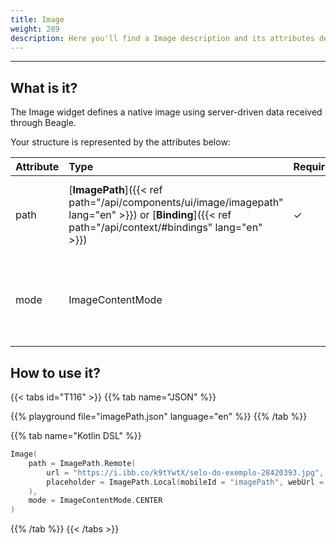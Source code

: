 ```yaml
---
title: Image
weight: 289
description: Here you'll find a Image description and its attributes details.
---
```


---

## What is it?

The Image widget defines a native image using server-driven data received through Beagle.

Your structure is represented by the attributes below:

| **Attribute** | **Type**                                                                                               | Required | **Definition**                                                      |
| :------------ | :----------------------------------------------------------------------------------------------------- | :------- | :------------------------------------------------------------------ |
| path          | [**ImagePath**]({{< ref path="/api/components/ui/image/imagepath" lang="en" >}}) or [**Binding**]({{< ref path="/api/context/#bindings" lang="en" >}}) | ✓        | Refers to a local image or URL of a remote image to be exhibited.   |
| mode          | ImageContentMode                                                                                       |          | Responsible to control how the image will be internally controlled. |

## How to use it?

{{< tabs id="T116" >}}
{{% tab name="JSON" %}}

<!-- json-playground:imagePath.json
{
   "_beagleComponent_":"beagle:image",
   "path":{
      "_beagleImagePath_":"remote",
      "url":"https://i.ibb.co/k9tYwtX/selo-do-exemplo-28420393.jpg",
      "placeholder":{
        "mobileId": "imagePath",
        "webUrl": "/imagePath.png"
      }
   },
   "mode":"CENTER"
}
-->

{{% playground file="imagePath.json" language="en" %}}
{{% /tab %}}

{{% tab name="Kotlin DSL" %}}

```kotlin
Image(
    path = ImagePath.Remote(
        url = "https://i.ibb.co/k9tYwtX/selo-do-exemplo-28420393.jpg",
        placeholder = ImagePath.Local(mobileId = "imagePath", webUrl = "/imagePath.png")
    ),
    mode = ImageContentMode.CENTER
)
```

{{% /tab %}}
{{< /tabs >}}

